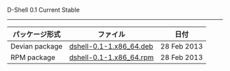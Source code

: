 D-Shell 0.1 Current Stable
***
パッケージ形式|ファイル|日付
---|---|---
Devian package | [dshell-0.1-1.x86_64.deb]("http://192.168.8.244/dshell/downloads/dshell-0.1-1.x86_64.deb") | 28 Feb 2013
RPM package | [dshell-0.1-1.x86_64.rpm]("http://192.168.8.244/dshell/downloads/dshell-0.1-1.x86_64.rpm") | 28 Feb 2013
